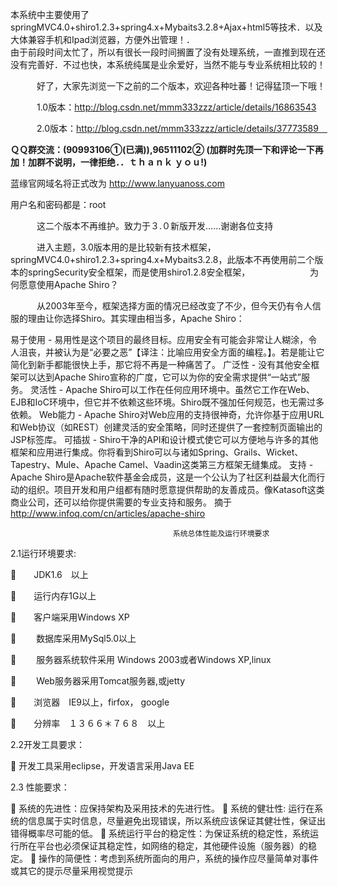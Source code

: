 本系统中主要使用了springMVC4.0+shiro1.2.3+spring4.x+Mybaits3.2.8+Ajax+html5等技术．以及大体兼容手机和Ipad浏览器，方便外出管理！．   
      由于前段时间太忙了，所以有很长一段时间搁置了没有处理系统，一直推到现在还没有完善好．不过也快，本系统纯属是业余爱好，当然不能与专业系统相比较的！

　　　好了，大家先浏览一下之前的二个版本，欢迎各种吐蕃！记得猛顶一下哦！

　　　1.0版本：http://blog.csdn.net/mmm333zzz/article/details/16863543

　　　2.0版本：http://blog.csdn.net/mmm333zzz/article/details/37773589　

**ＱＱ群交流：(90993106①(已满)),96511102②  (加群时先顶一下和评论一下再加！加群不说明，一律拒绝．．ｔｈａｎｋ ｙｏｕ!)**

蓝缘官网域名将正式改为 http://www.lanyuanoss.com  

用户名和密码都是：root


　　　这二个版本不再维护。致力于３.０新版开发……谢谢各位支持


　　　进入主题，3.0版本用的是比较新有技术框架，springMVC4.0+shiro1.2.3+spring4.x+Mybaits3.2.8，此版本不再使用前二个版本的springSecurity安全框架，而是使用shiro1.2.8安全框架，
　　
　　
　　为何愿意使用Apache Shiro？

　　　从2003年至今，框架选择方面的情况已经改变了不少，但今天仍有令人信服的理由让你选择Shiro。其实理由相当多，Apache Shiro：

易于使用 - 易用性是这个项目的最终目标。应用安全有可能会非常让人糊涂，令人沮丧，并被认为是“必要之恶”【译注：比喻应用安全方面的编程。】。若是能让它简化到新手都能很快上手，那它将不再是一种痛苦了。
广泛性 - 没有其他安全框架可以达到Apache Shiro宣称的广度，它可以为你的安全需求提供“一站式”服务。
灵活性 - Apache Shiro可以工作在任何应用环境中。虽然它工作在Web、EJB和IoC环境中，但它并不依赖这些环境。Shiro既不强加任何规范，也无需过多依赖。
Web能力 - Apache Shiro对Web应用的支持很神奇，允许你基于应用URL和Web协议（如REST）创建灵活的安全策略，同时还提供了一套控制页面输出的JSP标签库。
可插拔 - Shiro干净的API和设计模式使它可以方便地与许多的其他框架和应用进行集成。你将看到Shiro可以与诸如Spring、Grails、Wicket、Tapestry、Mule、Apache Camel、Vaadin这类第三方框架无缝集成。
支持 - Apache Shiro是Apache软件基金会成员，这是一个公认为了社区利益最大化而行动的组织。项目开发和用户组都有随时愿意提供帮助的友善成员。像Katasoft这类商业公司，还可以给你提供需要的专业支持和服务。
摘于　http://www.infoq.com/cn/articles/apache-shiro

                           　　　　　　　　系统总体性能及运行环境要求
2.1运行环境要求:

　　JDK1.6　以上

　　运行内存1G以上

　　客户端采用Windows XP

　　 数据库采用MySql5.0以上

　　 服务器系统软件采用 Windows 2003或者Windows XP,linux

　　 Web服务器采用Tomcat服务器,或jetty

　　浏览器　IE9以上，firfox， google

　　分辨率　１３６６＊７６８　以上


2.2开发工具要求：

 开发工具采用eclipse，开发语言采用Java EE

2.3 性能要求：

 系统的先进性：应保持架构及采用技术的先进行性。
 系统的健壮性: 运行在系统的信息属于实时信息，尽量避免出现错误，所以系统应该保证其健壮性，保证出错得概率尽可能的低。
 系统运行平台的稳定性：为保证系统的稳定性，系统运行所在平台也必须保证其稳定性，如网络的稳定，其他硬件设施（服务器）的稳定。
 操作的简便性：考虑到系统所面向的用户，系统的操作应尽量简单对事件或其它的提示尽量采用视觉提示